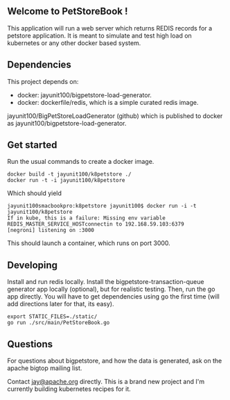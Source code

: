## Welcome to PetStoreBook !

This application will run a web server which returns REDIS records for a petstore application.
It is meant to simulate and test high load on kubernetes or any other docker based system.

## Dependencies

This project depends on:

- docker: jayunit100/bigpetstore-load-generator. 
- docker: dockerfile/redis, which is a simple curated redis image.

jayunit100/BigPetStoreLoadGenerator (github) which is published to docker as jayunit100/bigpetstore-load-generator.

## Get started

Run the usual commands to create a docker image.

```
docker build -t jayunit100/k8petstore ./
docker run -t -i jayunit100/k8petstore 
```

Which should yield

```
jayunit100smacbookpro:k8petstore jayunit100$ docker run -i -t jayunit100/k8petstore
If in kube, this is a failure: Missing env variable REDIS_MASTER_SERVICE_HOSTconnectin to 192.168.59.103:6379
[negroni] listening on :3000
```

This should launch a container, which runs on port 3000.

## Developing

Install and run redis locally.
Install the bigpetstore-transaction-queue generator app locally (optional), but for realistic testing.
Then, run the go app directly.  You will have to get dependencies using go the first time (will add directions later for that, its easy).
```
export STATIC_FILES=./static/
go run ./src/main/PetStoreBook.go 
```
## Questions

For questions about bigpetstore, and how the data is generated, ask on the apache bigtop mailing list.

Contact jay@apache.org directly. This is a brand new project and I'm currently building kubernetes recipes for it.
